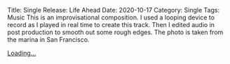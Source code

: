 Title: Single Release: Life Ahead
Date: 2020-10-17
Category: Single
Tags: Music
This is an improvisational composition. I used a looping device to record as I played in real time to create this track.  Then I edited audio in post production to smooth out some rough edges.  The photo is taken from the marina in San Francisco.

 <script src="https://gumroad.com/js/gumroad-embed.js"></script>
<div class="gumroad-product-embed"><a href="https://gumroad.com/l/niJXT">Loading...</a></div>

